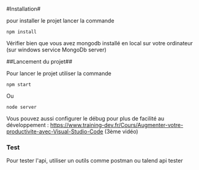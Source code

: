#Installation#

pour installer le projet lancer la commande

```
npm install
```

Vérifier bien que vous avez mongodb installé en local sur votre ordinateur (sur windows service MongoDb server)

##Lancement du projet##

Pour lancer le projet utiliser la commande

```
npm start
```

Ou

```
node server
```

Vous pouvez aussi configurer le débug pour plus de facilité au développement : https://www.training-dev.fr/Cours/Augmenter-votre-productivite-avec-Visual-Studio-Code (3ème vidéo)

### Test ###

Pour tester l'api, utiliser un outils comme postman ou talend api tester